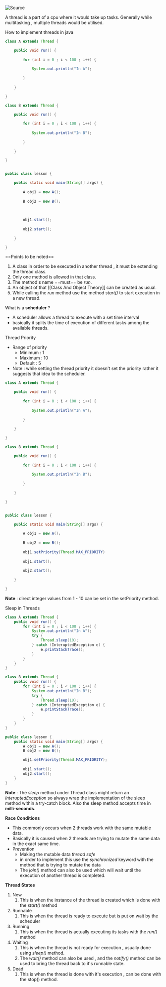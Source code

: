 ![Source](https://youtu.be/UfMM924sBvg?list=PLsyeobzWxl7pe_IiTfNyr55kwJPWbgxB5)

A thread is a part of a cpu where it would take up tasks.
Generally while multitasking , multiple threads would be utilised.

How to implement threads in java
```java
class A extends Thread {

	public void run() {
	
		for (int i = 0 ; i < 100 ; i++) {
		
			System.out.println("In A");
		
		}
	
	}

}

class B extends Thread {

	public void run() {
	
		for (int i = 0 ; i < 100 ; i++) {
		
			System.out.println("In B");
		
		}
	
	}

}


public class lesson {

	public static void main(String[] args) {
	
		A obj1 = new A();
		
		B obj2 = new B();
		
		  
		
		obj1.start();
		
		obj2.start();
	
	}

}
```

==Points to be noted==
1. A class in order to be executed in another thread , it must be extending the thread class.
2. Only one method is allowed in that class.
3. The method's name ==must== be *run*.
4. An object of that [[Class And Object Theory]] can be created as usual.
5. While calling the *run* method use the method *start()* to start execution in a new thread.

What is a **scheduler** ?
- A scheduler allows a thread to execute with a set time interval
- basically it splits the time of execution of different tasks among the available threads.

Thread Priority
- Range of priority
	- Minimum : 1
	- Maximum : 10
	- Default : 5
- Note : while setting the thread priority it doesn't set the priority rather it suggests that idea to the scheduler.
```java
class A extends Thread {

	public void run() {
	
		for (int i = 0 ; i < 100 ; i++) {
		
			System.out.println("In A");
		
		}
	
	}

}

class B extends Thread {

	public void run() {
	
		for (int i = 0 ; i < 100 ; i++) {
		
			System.out.println("In B");
		
		}
	
	}

}


public class lesson {

	public static void main(String[] args) {
	
		A obj1 = new A();
		
		B obj2 = new B();
		
		obj1.setPriority(Thread.MAX_PRIORITY)
		
		obj1.start();
		
		obj2.start();
	
	}

}
```
**Note** : direct integer values from 1 - 10 can be set in the setPriority method.


Sleep in Threads
```java
class A extends Thread {
	public void run() {
		for (int i = 0 ; i < 100 ; i++) {
			System.out.println("In A");
			try {
				Thread.sleep(10);
			} catch (InteruptedException e) {
				e.printStackTrace();
			}
		}
	}
}

class B extends Thread {
	public void run() {
		for (int i = 0 ; i < 100 ; i++) {
			System.out.println("In B");
			try {
				Thread.sleep(10);
			} catch (InteruptedException e) {
				e.printStackTrace();
			}
		}
	}
}

public class lesson {
	public static void main(String[] args) {
		A obj1 = new A();
		B obj2 = new B();

		obj1.setPriority(Thread.MAX_PRIORITY);
		
		obj1.start();
		obj2.start();
	}
}
```

**Note** : The *sleep* method under Thread class might return an *InteruptedException* so always wrap the implementation of the sleep method within a try-catch block.
Also the sleep method accepts time in **milli-seconds**.

**Race Conditions**
- This commonly occurs when 2 threads work with the same mutable data.
- Basically it is caused when 2 threads are trying to mutate the same data in the exact same time.
- Prevention
	- Making the mutable data *thread safe*
	- in order to implement this use the *synchronized* keyword with the method that is trying to mutate the data
	- The *join()* method can also be used which will wait until the execution of another thread is completed.


**Thread States**
1. New
	1. This is when the instance of the thread is created which is done with the *start()* method
2. Runnable
	1. This is when the thread is ready to execute but is put on wait by the scheduler
3. Running
	1. This is when the thread is actually executing its tasks with the *run()* method
4. Waiting
	1. This is when the thread is not ready for execution , usually done using *sleep()* method.
	2. The *wait()* method can also be used , and the *notify()* method can be used to bring the thread back to it's runnable state.
5. Dead
	1. This is when the thread is done with it's execution , can be done with the stop() method.